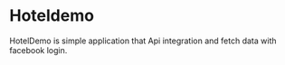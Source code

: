 # Hoteldemo
HotelDemo is simple application that Api integration and fetch data with facebook login.
